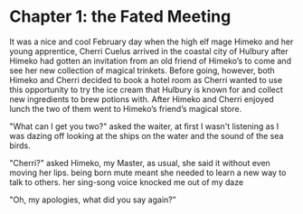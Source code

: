 # Chapter 1: the Fated Meeting

It was a nice and cool February day when the high elf mage Himeko and her young apprentice, Cherri Cuelus arrived in the coastal city of Hulbury after Himeko had gotten an invitation from an old friend of Himeko’s to come and see her new collection of magical trinkets. Before going, however, both Himeko and Cherri decided to book a hotel room as Cherri wanted to use this opportunity to try the ice cream that Hulbury is known for and collect new ingredients to brew potions with. After Himeko and Cherri enjoyed lunch the two of them went to Himeko’s friend’s magical store.

"What can I get you two?" asked the waiter, at first I wasn't listening as I was dazing off looking at the ships on the water and the sound of the sea birds.

"Cherri?" asked Himeko, my Master, as usual, she said it without even moving her lips. being born mute meant she needed to learn a new way to talk to others. her sing-song voice knocked me out of my daze

"Oh, my apologies, what did you say again?”
